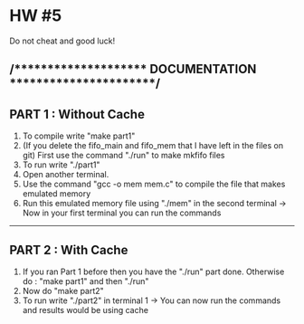 # HW #5

Do not cheat and good luck!

/******************** DOCUMENTATION **********************/
--------
PART 1 : Without Cache
--------

1. To compile write "make part1"
2. (If you delete the fifo_main and fifo_mem that I have left in the files on git) First use the command "./run" to make mkfifo files 
3. To run write "./part1"
4. Open another terminal. 
5. Use the command "gcc -o mem mem.c" to compile the file that makes emulated memory
6. Run this emulated memory file using "./mem" in the second terminal
-> Now in your first terminal you can run the commands


--------
PART 2 : With Cache
--------

1. If you ran Part 1 before then you have the "./run" part done. Otherwise do : "make part1" and then "./run"
2. Now do "make part2"
3. To run write "./part2" in terminal 1
-> You can now run the commands and results would be using cache